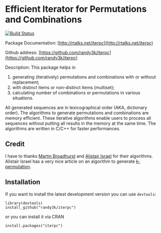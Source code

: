 Efficient Iterator for Permutations and Combinations
===

[![Build Status](https://travis-ci.org/randy3k/iterpc.svg?branch=master)](https://travis-ci.org/randy3k/iterpc)

Package Documentation: [http://rtalks.net/iterpc](http://rtalks.net/iterpc)

Github address: [https://github.com/randy3k/iterpc](https://github.com/randy3k/iterpc)


Description: This package helps in 

  1. generating (iteratively) permutations and combinations with or without replacement; 
  2. with distinct items or non-distinct items (multiset); 
  3. calculating number of combinations or permutations in various situations. 

  
All generated sequences are in lexicographical order (AKA, dictionary order). The algorithms to generate permutations and combinations are memory efficient. These iterative algorithms enable users to process all sequences without putting all results in the memory at the same time.  The algorithms are written in C/C++ for faster performances.

## Credit

I have to thanks [Martin Broadhurst](http://www.martinbroadhurst.com) and [Alistair Israel](http://alistairisrael.wordpress.com) for their algorithms. Alistair Israel has a very nice article on an algorithm to generate [k-permutation](http://alistairisrael.wordpress.com/2009/09/22/simple-efficient-pnk-algorithm/).

## Installation

If you want to install the latest development version you can use `devtools`:

```
library(devtools)
install_github("randy3k/iterpc")
```

or you can install it via CRAN

```
install.packages("iterpc")
```
